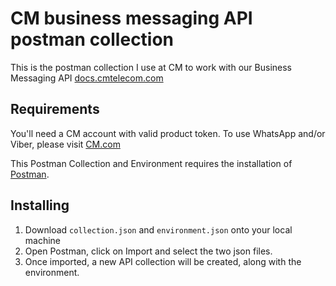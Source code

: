 # CM business messaging API postman collection
This is the postman collection I use at CM to work with our Business Messaging API
[docs.cmtelecom.com](https://docs.cmtelecom.com/en/api/business-messaging-api/)

## Requirements

You'll need a CM account with valid product token. To use WhatsApp and/or Viber, please visit [CM.com](https://www.cm.com/products/text/multi-channel-messaging/)

This Postman Collection and Environment requires the installation of [Postman](https://www.getpostman.com/).


## Installing

1) Download `collection.json` and `environment.json` onto your local machine
2) Open Postman, click on Import and select the two json files.
3) Once imported, a new API collection will be created, along with the environment.
